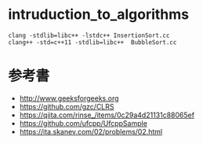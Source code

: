 # intruduction_to_algorithms

```
clang -stdlib=libc++ -lstdc++ InsertionSort.cc
clang++ -std=c++11 -stdlib=libc++  BubbleSort.cc 
```


# 参考書
* http://www.geeksforgeeks.org
* https://github.com/gzc/CLRS
* https://qiita.com/rinse_/items/0c29a4d21131c88065ef
* https://github.com/ufcpp/UfcppSample
* https://ita.skanev.com/02/problems/02.html
